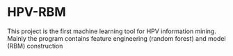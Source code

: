 # HPV-RBM
This project is the first machine learning tool for HPV information mining. Mainly the program contains feature engineering (random forest) and model (RBM) construction
